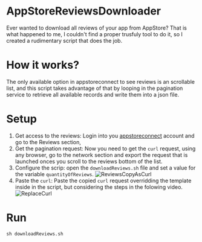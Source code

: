 # AppStoreReviewsDownloader

Ever wanted to download all reviews of your app from AppStore? That is what happened to me, I couldn't find a proper trusfuly tool to do it, so I created a rudimentary script that does the job.

# How it works?

The only available option in appstoreconnect to see reviews is an scrollable list, and this script takes advantage of that by looping in the pagination service to retrieve all available records and write them into a json file.

# Setup

1. Get access to the reviews: Login into you [appstoreconnect](https://appstoreconnect.apple.com/) account and go to the Reviews section,
2. Get the pagination request: Now you need to get the `curl` request, using any browser, go to the network section and export the request that is launched onces you scroll to the reviews bottom of the list. 
3. Configure the scrip: open the `downloadReviews.sh` file and set a value for the variable `quantityOfReviews`.
![ReviewsCopyAsCurl](https://user-images.githubusercontent.com/16930032/120878734-4c3b9a80-c58c-11eb-8365-239e4652e486.gif)
4. Paste the `curl`: Paste the copied `curl` request overridding the template inside in the script, but considering the steps in the folowing video.
![ReplaceCurl](https://user-images.githubusercontent.com/16930032/120878881-64f88000-c58d-11eb-9dab-8bcdb3addc2f.gif)

# Run

`sh downloadReviews.sh`
